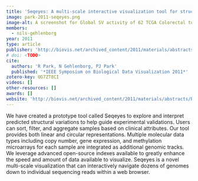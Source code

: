 ```yaml
---
title: 'Seqeyes: A multi-scale interactive visualization tool for structural variations'
image: park-2011-seqeyes.png
image-alt: A screenshot for Global SV activity of 62 TCGA Colorectal tumors
members:
  - nils-gehlenborg
year: 2011
type: article
publisher: 'http://biovis.net/archived_content/2011/materials/abstracts/BioVispaper107.pdf'
# doi: <TODO>
cite:
  authors: 'R Park, N Gehlenborg, PJ Park'
  published: '*IEEE Symposium on Biological Data Visualization 2011*'
zotero-key: UG7ZT8CI
videos: []
other-resources: []
awards: []
website: 'http://biovis.net/archived_content/2011/materials/abstracts/BioVispaper107.pdf'
---
```


We have created a prototype tool called Seqeyes to explore and interpret
predicted structural variations to help guide experimental validations. Users
can sort, filter, and aggregate samples based on clinical attributes. Our tool
provides both linear and circular representations. Multiple molecular data
types including copy number, gene expression, and methylation microarrays for
each sample are integrated as additional genomic tracks. We leverage advanced
open-source indexes available to greatly enhance the speed and amount of data
available to visualize. Seqeyes is a novel multi-scale visualization that can
interactively navigate dozens of genomes down to individual sequencing reads
within a web browser.
